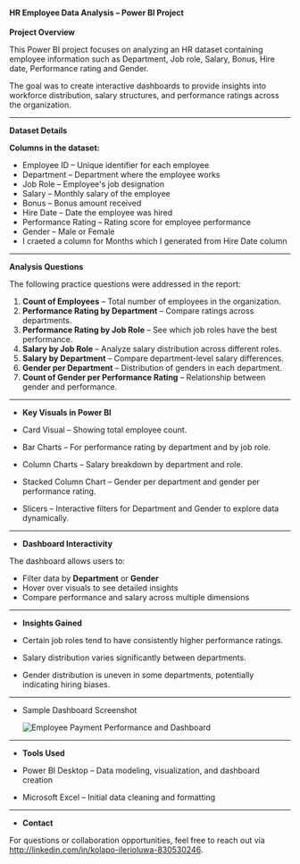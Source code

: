 #### HR Employee Data Analysis – Power BI Project

 **Project Overview**

This Power BI project focuses on analyzing an HR dataset containing employee information such as Department, Job role, Salary, Bonus, Hire date, Performance rating and Gender.

The goal was to create interactive dashboards to provide insights into workforce distribution, salary structures, and performance ratings across the organization.

---

 **Dataset Details**

**Columns in the dataset:**

- Employee ID – Unique identifier for each employee
- Department – Department where the employee works
- Job Role – Employee's job designation
- Salary – Monthly salary of the employee
- Bonus – Bonus amount received
- Hire Date – Date the employee was hired 
- Performance Rating – Rating score for employee performance
- Gender – Male or Female
- I craeted a column for Months which I generated from Hire Date column
  
---

 **Analysis Questions**

The following practice questions were addressed in the report:

1. **Count of Employees** – Total number of employees in the organization.
2. **Performance Rating by Department** – Compare ratings across departments.
3. **Performance Rating by Job Role** – See which job roles have the best performance.
4. **Salary by Job Role** – Analyze salary distribution across different roles.
5. **Salary by Department** – Compare department-level salary differences.
6. **Gender per Department** – Distribution of genders in each department.
7. **Count of Gender per Performance Rating** – Relationship between gender and performance.

---

- **Key Visuals in Power BI**

- Card Visual – Showing total employee count.
- Bar Charts – For performance rating by department and by job role.
- Column Charts – Salary breakdown by department and role.
- Stacked Column Chart – Gender per department and gender per performance rating.
- Slicers – Interactive filters for Department and Gender to explore data dynamically.

---

- **Dashboard Interactivity**

The dashboard allows users to:

- Filter data by **Department** or **Gender**
- Hover over visuals to see detailed insights
- Compare performance and salary across multiple dimensions

---

- **Insights Gained**

- Certain job roles tend to have consistently higher performance ratings.
- Salary distribution varies significantly between departments.
- Gender distribution is uneven in some departments, potentially indicating hiring biases.

---

- Sample Dashboard Screenshot

  ![Employee Payment Performance and Dashboard](https://github.com/user-attachments/assets/d51659cc-84fb-4c31-8ae0-d6b0731de018)

---

- **Tools Used**

- Power BI Desktop – Data modeling, visualization, and dashboard creation
- Microsoft Excel – Initial data cleaning and formatting

---

- **Contact**

For questions or collaboration opportunities, feel free to reach out via  http://linkedin.com/in/kolapo-ilerioluwa-830530246.

